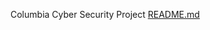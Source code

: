 Columbia Cyber Security Project
[README.md](https://github.com/YSeide95/Elk-Stack-Cybersecurity-Project/files/8748370/README.md)

